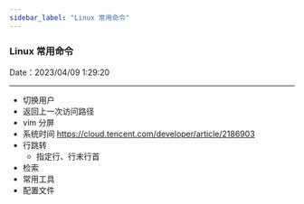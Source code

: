 ```yaml
---
sidebar_label: "Linux 常用命令"
---
```


### Linux 常用命令

Date：2023/04/09 1:29:20

------



* 切换用户
* 返回上一次访问路径
* vim 分屏
* 系统时间 https://cloud.tencent.com/developer/article/2186903
* 行跳转
  * 指定行、行末行首
* 检索
* 常用工具
* 配置文件

